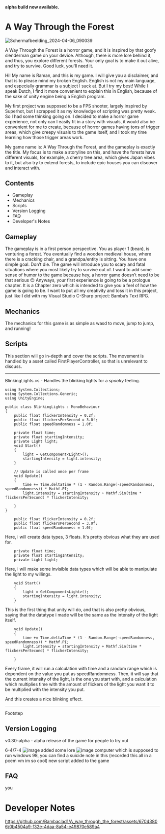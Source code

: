 #### alpha build now available.

# A Way Through the Forest
![Schermafbeelding_2024-04-06_090039](https://github.com/Bambaclad1/A_way_through_the_forest/assets/67043806/15f7dc8b-92b4-40b3-b80f-68e8a4ea7333)

A Way Through the Forest is a horror game, and it is inspired by that goofy slenderman game on your device. Although, there is more lore behind it, and thus, you explore different forests. Your only goal is to make it out alive, and try to survive. Good luck, you'll need it.

Hi! My name is Raman, and this is my game. I will give you a disclaimer, and that is to please mind my broken English. English is not my main language, and especially grammar is a subject I suck at. But I try my best!
While I speak Dutch, I find it more convenient to explain this in English, because of  the sake of unity engine being a English program.

My first project was supposed to be a FPS shooter, largely inspired by Superhot, but I scrapped it as my knowledge of scripting was pretty weak. So I had some thinking going on.
I decided to make a horror game experience, not only can I easily fit in a story with visuals, it would also be convenient for me to create, because of horror games having tons of trigger areas, which give creepy visuals to the game itself, and I took my time learning how those trigger areas work.

My game name is: A Way Through the Forest, and the gameplay is exactly the title.
My focus is to make a storyline on this, and have the forests have different visuals, for example, a cherry tree area, which gives Japan vibes to it, but also try to extend forests, to include epic houses you can discover and interact with.



## Contents

- Gameplay
- Mechanics
- Scripts
- Version Logging
- FAQ
- Developer's Notes

## Gameplay
The gameplay is in a first person perspective. You as player 1 (bean), is venturing a forest. You eventually find a wooden medieval house, where there is a cracking chair, and a grandpa/entity is sitting.
You have one simple goal. Don’t die. The game will introduce you to scary and fatal situations where you most likely try to survive out of. I want to add some sense of humor to the game because hey, a horror game doesn’t need to be that serious 😉
Anyways, your first experience is going to be a prologue chapter. It is a Chapter zero which is intended to give you a feel of how the game is going to be. I want to put all my creativity and toss it in this project, just like I did with my Visual Studio C-Sharp project: Bamba’s Text RPG.

## Mechanics 
The mechanics for this game is as simple as wasd to move, jump to jump, and running!
## Scripts
This section will go in-depth and cover the scripts.
The movement is handled by a asset called FirstPlayerController, so that is unrelevant to discuss.

---



BlinkingLights.cs -  Handles the blinking lights for a *spooky* feeling.
```
using System.Collections; 
using System.Collections.Generic;
using UnityEngine;

public class BlinkingLights : MonoBehaviour
{
    public float flickerIntensity = 0.2f;
    public float flickersPerSecond = 3.0f;
    public float speedRandomness = 1.0f;

    private float time;
    private float startingIntensity;
    private Light light;
    void Start()
    {
        light = GetComponent<Light>();
        startingIntensity = light.intensity;
    }

    // Update is called once per frame
    void Update()
    {
        time += Time.deltaTime * (1 - Random.Range(-speedRandomness, speedRandomness)) * Mathf.PI;
        light.intensity = startingIntensity + Mathf.Sin(time * flickersPerSecond) * flickerIntensity;

    }
}
```
```
    public float flickerIntensity = 0.2f;
    public float flickersPerSecond = 3.0f;
    public float speedRandomness = 1.0f;
```
Here, i will create data types, 3 floats. It's pretty obvious what they are used for.
```
    private float time;
    private float startingIntensity;
    private Light light;
```
Here, i will make some invisible data types which will be able to manipulate the light to my willings.
```
    void Start()
    {
        light = GetComponent<Light>();
        startingIntensity = light.intensity;
    }
```
This is the first thing that unity will do, and that is also pretty obvious, saying that the datatype i made will be the same as the intensity of the light itself.
```
    void Update()
    {
        time += Time.deltaTime * (1 - Random.Range(-speedRandomness, speedRandomness)) * Mathf.PI;
        light.intensity = startingIntensity + Mathf.Sin(time * flickersPerSecond) * flickerIntensity;

    }
```
Every frame, it will run a calculation with time and a random range which is dependent on the value you put as speedRandomness.
Then, it will say that the current intensity of the light, is the one you start with, and a calculation which multiplies time with the amount of flickers of the light you want it to be multiplied with the intensity you put.

And this creates a nice blinking effect.

---
Footstep

## Version Logging
v0.30-alpha - alpha release of the game for people to try out

6-4/7-4
![image](https://github.com/Bambaclad1/A_way_through_the_forest/assets/67043806/2396f789-caee-4222-9ca3-d79b439eefc5)
added some lore
![image](https://github.com/Bambaclad1/A_way_through_the_forest/assets/67043806/3ef5427c-6ab0-423f-a98e-7971e7fb1501)
computer which is supposed to run windows 98, you can find a suicide note in this (recorded this all in a pcem vm im so cool)
new script added to the game 

## FAQ
you

# Developer Notes

https://github.com/Bambaclad1/A_way_through_the_forest/assets/67043806/0b4504a9-f32e-4daa-8a54-e49870e589a4


